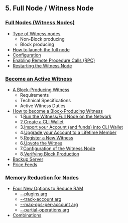 ## 5. Full Node / Witness Node


### [Full Nodes (Witness Nodes)](/developers/5_full-witness_nodes/full_nodes.md#full-nodes-witness-nodes)
- [Type of Witness nodes](/developers/5_full-witness_nodes/full_nodes.md#type-of-witness-nodes)
   - Non-Block producing
   - Block producing
- [How to launch the full node](/developers/5_full-witness_nodes/full_nodes.md#how-to-launch-the-full-node)
- [Configuration](/developers/5_full-witness_nodes/full_nodes.md#configuration)
- [Enabling Remote Procedure Calls (RPC)](/developers/5_full-witness_nodes/full_nodes.md#enabling-remote-procedure-calls-rpc)
- [Restarting the Witness Node](/developers/5_full-witness_nodes/full_nodes.md#restarting-the-witness-node)

### [Become an Active Witness](/developers/5_full-witness_nodes/active_witness.md#become-an-active-witness)

- [A Block-Producing Witness](/developers/5_full-witness_nodes/active_witness.md#a-block-producing-witness)
   - Requirements
   - Technical Specifications
   - Active Witness Duties
 - [How to become a Block-Producing Witness](/developers/5_full-witness_nodes/active_witness.md#how-to-become-a-block-producing-witness)
   - 1.[Run the Witness/Full Node on the Network](/developers/5_full-witness_nodes/active_witness.md#1-run-the-witnessfull-node-on-the-network)
   - 2.[Create a CLI Wallet](/developers/5_full-witness_nodes/active_witness.md#2-create-a-cli-wallet)
   - 3.[Import your Account (and funds) into CLI Wallet](/developers/5_full-witness_nodes/active_witness.md#3-import-your-account-and-funds-into-cli-wallet)
   - 4.[Upgrade your Account to a Lifetime Member](/developers/5_full-witness_nodes/active_witness.md#4-upgrade-your-account-to-a-lifetime-member)
   - 5.[Register a New Witness](/developers/5_full-witness_nodes/active_witness.md#5-registering-a-new-witness)
   - 6.[Upvote the Witnes](/developers/5_full-witness_nodes/active_witness.md#6-upvote-the-witness)
   - 7.[Configuration of the Witness Node](/developers/5_full-witness_nodes/active_witness.md#7-configuration-of-the-witness-node)
   - 8.[Verifying Block Production](/developers/5_full-witness_nodes/active_witness.md#8-verifying-block-production)
- [Backup Server](/developers/5_full-witness_nodes/active_witness.md#backup-server)
- [Price Feeds](/developers/5_full-witness_nodes/active_witness.md#price-feeds)

### [Memory Reduction for Nodes](/developers/5_full-witness_nodes/nodes_memory_reduction.md#memory-reduction-for-nodes)
- [Four New Options to Reduce RAM](/developers/5_full-witness_nodes/nodes_memory_reduction.md#four-new-options-to-reduce-ram)
   - [--plugins arg   ](/developers/5_full-witness_nodes/nodes_memory_reduction.md#--plugins)
   - [--track-account arg ](/developers/5_full-witness_nodes/nodes_memory_reduction.md#--track-account)
   - [--max-ops-per-account arg](/developers/5_full-witness_nodes/nodes_memory_reduction.md#--max-ops-per-account)
   - [--partial-operations arg](/developers/5_full-witness_nodes/nodes_memory_reduction.md#--partial-operations)
- [Combinations](/developers/5_full-witness_nodes/nodes_memory_reduction.md#combinations)


